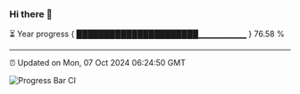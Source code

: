 ### Hi there 👋

⏳ Year progress { ██████████████████████▁▁▁▁▁▁▁▁ } 76.58 %

---

⏰ Updated on Mon, 07 Oct 2024 06:24:50 GMT

![Progress Bar CI](https://github.com/liununu/liununu/workflows/Progress%20Bar%20CI/badge.svg)
